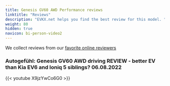 ```yaml
---
title: Genesis GV60 AWD Performance reviews
linktitle: "Reviews"
description: "EVKX.net helps you find the best review for this model. "
weight: 80
hidden: true
navicon: bi-person-video2
---
```

We collect reviews from our [favorite online reviewers](/guides/evreviewers/)

### Autogefühl: Genesis GV60 AWD driving REVIEW - better EV than Kia EV6 and Ioniq 5 siblings? 06.08.2022

{{< youtube X9jzYwCo6G0 >}}

